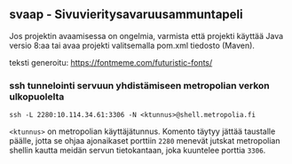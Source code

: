 ## svaap - Sivuvieritysavaruusammuntapeli

Jos projektin avaamisessa on ongelmia, varmista että projekti käyttää Java versio 8:aa tai avaa projekti valitsemalla pom.xml tiedosto (Maven).

teksti generoitu: https://fontmeme.com/futuristic-fonts/


### ssh tunnelointi servuun yhdistämiseen metropolian verkon ulkopuolelta
    ssh -L 2280:10.114.34.61:3306 -N <ktunnus>@shell.metropolia.fi
```<ktunnus>``` on metropolian käyttäjätunnus. Komento täytyy jättää taustalle päälle, jotta se ohjaa ajonaikaset porttiin ```2280``` menevät jutskat metropolian shellin kautta meidän servun tietokantaan, joka kuuntelee porttia ```3306```.
